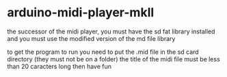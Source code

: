 # arduino-midi-player-mkll
the successor of the midi player,
you must have the sd fat library installed and
you must use the modified version of the md file library

to get the program to run you need to put the .mid file in the sd card directory (they must not be on a folder)
the title of the midi file must be less than 20 caracters long
then have fun
